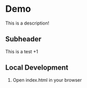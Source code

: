 # Demo

This is a description!

## Subheader

This is a test +1

## Local Development

1. Open index.html in your browser